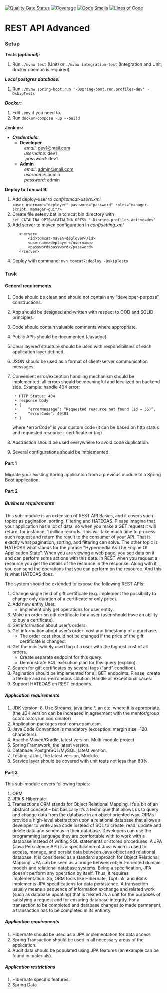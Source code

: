 
[![Quality Gate Status](https://sonarcloud.io/api/project_badges/measure?project=com.epam.esm%3Agift-certificates&metric=alert_status)](https://sonarcloud.io/summary/new_code?id=com.epam.esm%3Agift-certificates)
[![Coverage](https://sonarcloud.io/api/project_badges/measure?project=com.epam.esm%3Agift-certificates&metric=coverage)](https://sonarcloud.io/summary/new_code?id=com.epam.esm%3Agift-certificates)
[![Code Smells](https://sonarcloud.io/api/project_badges/measure?project=com.epam.esm%3Agift-certificates&metric=code_smells)](https://sonarcloud.io/summary/new_code?id=com.epam.esm%3Agift-certificates)
[![Lines of Code](https://sonarcloud.io/api/project_badges/measure?project=com.epam.esm%3Agift-certificates&metric=ncloc)](https://sonarcloud.io/summary/new_code?id=com.epam.esm%3Agift-certificates)

# REST API Advanced

### Setup
**_Tests (optional):_**
1. Run `./mvnw test` (Unit) or `./mvnw integration-test` (Integration and Unit, docker daemon is required)

**_Local postgres database:_**
1. Run `./mvnw spring-boot:run '-Dspring-boot.run.profiles=dev' -DskipTests`

_**Docker:**_
1. Edit `.env` if you need to.
2. Run `docker-compose -up --build`

**Jenkins:**
 * **_Credentials:_**
   * **Developer**\
     &emsp;*email*: dev1@mail.com\
     &emsp;*username*: dev1\
     &emsp;    *password*: dev1
   * **Admin**\
     &emsp;*email*: admin@mail.com\
     &emsp;*username*: admin\
     &emsp;*password*: admin

**Deploy to Tomcat 9:**
1. Add deploy-user to *conf/tomcat-users.xml*\
   ```<user username="deployer" password="password" roles="manager-script, manager-gui"/>```
2. Create file setenv.bat in tomcat bin directory with \
   ```set CATALINA_OPTS=%CATALINA_OPTS% "-Dspring.profiles.active=dev"```
3. Add server to maven configuration in *conf/setting.xml*
   ```
      <server>
          <id>tomcat-maven-deployer</id>
          <username>deployer</username>
          <password>password</password>
      </server>
   ```
4. Deploy with command: `mvn tomcat7:deploy -DskipTests`

### Task
#### General requirements

1. Code should be clean and should not contain any “developer-purpose” constructions.
2. App should be designed and written with respect to OOD and SOLID principles.
3. Code should contain valuable comments where appropriate.
4. Public APIs should be documented (Javadoc).
5. Clear layered structure should be used with responsibilities of each application layer defined.
6. JSON should be used as a format of client-server communication messages.
7. Convenient error/exception handling mechanism should be implemented: all errors should be meaningful and localized on backend side. Example: handle 404 error:

        • HTTP Status: 404
        • response body    
        • {
        •     “errorMessage”: “Requested resource not found (id = 55)”,
        •     “errorCode”: 40401
        • }

   where *errorCode” is your custom code (it can be based on http status and requested resource - certificate or tag)
8. Abstraction should be used everywhere to avoid code duplication.
9. Several configurations should be implemented.

#### Part 1

Migrate your existing Spring application from a previous module to a Spring Boot application.

#### Part 2

##### Business requirements

This sub-module is an extension of REST API Basics, and it covers such topics as pagination, sorting, filtering and HATEOAS. Please imagine that your application has a lot of data, so when you make a GET request it will return, for instance, 1 million records. This will take much time to process such request and return the result to the consumer of your API. That is exactly what pagination, sorting, and filtering can solve. The other topic is HATEOAS what stands for the phrase "Hypermedia As The Engine Of Application State". When you are viewing a web page, you see data on it and can perform some actions with this data. In REST when you request a resource you get the details of the resource in the response. Along with it you can send the operations that you can perform on the resource. And this is what HATEOAS does.

The system should be extended to expose the following REST APIs:
1. Change single field of gift certificate (e.g. implement the possibility to change only duration of a certificate or only price).
2. Add new entity User.
    * implement only get operations for user entity.
3. Make an order on gift certificate for a user (user should have an ability to buy a certificate).
4. Get information about user’s orders.
5. Get information about user’s order: cost and timestamp of a purchase.
    * The order cost should not be changed if the price of the gift certificate is changed.
6. Get the most widely used tag of a user with the highest cost of all orders.
    * Create separate endpoint for this query.
    * Demonstrate SQL execution plan for this query (explain).
7. Search for gift certificates by several tags (“and” condition).
8. Pagination should be implemented for all GET endpoints. Please, create a flexible and non-erroneous solution. Handle all exceptional cases.
9. Support HATEOAS on REST endpoints.

##### Application requirements

1. JDK version: 8. Use Streams, java.time.*, an etc. where it is appropriate. (the JDK version can be increased in agreement with the mentor/group coordinator/run coordinator)
2. Application packages root: com.epam.esm.
3. Java Code Convention is mandatory (exception: margin size –120 characters).
4. Apache Maven/Gradle, latest version. Multi-module project.
5. Spring Framework, the latest version.
6. Database: PostgreSQL/MySQL, latest version.
7. Testing: JUnit, the latest version, Mockito.
8. Service layer should be covered with unit tests not less than 80%.

#### Part 3

This sub-module covers following topics:
1. ORM
2. JPA & Hibernate
3. Transactions
   ORM stands for Object Relational Mapping. It’s a bit of an abstract concept – but basically it’s a technique that allows us to query and change data from the database in an object oriented way. ORMs provide a high-level abstraction upon a relational database that allows a developer to write Java code instead of SQL to create, read, update and delete data and schemas in their database. Developers can use the programming language they are comfortable with to work with a database instead of writing SQL statements or stored procedures. A JPA (Java Persistence API) is a specification of Java which is used to access, manage, and persist data between Java object and relational database. It is considered as a standard approach for Object Relational Mapping. JPA can be seen as a bridge between object-oriented domain models and relational database systems. Being a specification, JPA doesn't perform any operation by itself. Thus, it requires implementation. So, ORM tools like Hibernate, TopLink, and iBatis implements JPA specifications for data persistence. A transaction usually means a sequence of information exchange and related work (such as database updating) that is treated as a unit for the purposes of satisfying a request and for ensuring database integrity. For a transaction to be completed and database changes to made permanent, a transaction has to be completed in its entirety.

##### Application requirements

1. Hibernate should be used as a JPA implementation for data access.
2. Spring Transaction should be used in all necessary areas of the application.
3. Audit data should be populated using JPA features (an example can be found in materials).

##### Application restrictions

1. Hibernate specific features.
2. Spring Data